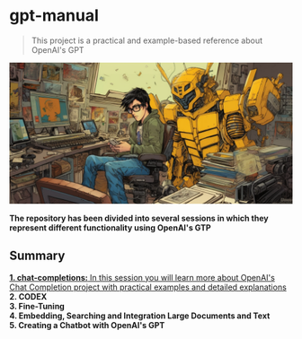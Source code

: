 # gpt-manual
> This project is a practical and example-based reference about OpenAI's GPT

![image](images/cover.jpg)

**The repository has been divided into several sessions in which they represent different functionality using OpenAI's GTP**

## Summary
[**1. chat-completions:** In this session you will learn more about OpenAI's Chat Completion project with practical examples and detailed explanations](https://github.com/nelsonfrugeri/gpt-manual/blob/main/chat_completion) <br>
**2. CODEX** <br>
**3. Fine-Tuning** <br>
**4. Embedding, Searching and Integration Large Documents and Text** <br>
**5. Creating a Chatbot with OpenAI's GPT** <br>